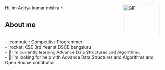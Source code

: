 <!-- ## Hi, I'm Aditya kumar mishra ⚡ -->


 Hi, im Aditya kumar mishra ⚡<img align="right" width="120" height="100" alt="GIF" src="https://media.giphy.com/media/bcKmIWkUMCjVm/giphy.gif">

## About me
<br>
- :computer: Competitive Programmer<br>
- :rocket: CSE 3rd Year at DSCE bengaluru<br>
- 🌱 I’m currently learning Advance Data Structures and Algorithms.<br> 
- 🤔 I’m looking for help with Advance Data Structures and Algorithms and Open Source contibution.<br>
<br><br><br>
